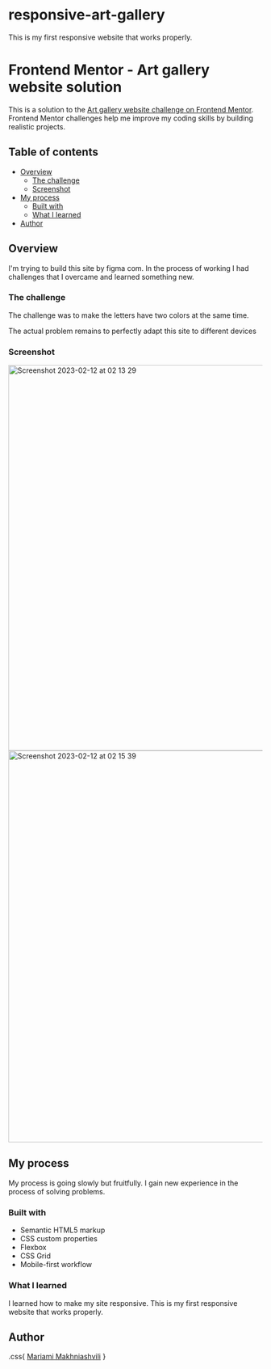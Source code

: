 # responsive-art-gallery
This is my first responsive website that works properly.


# Frontend Mentor - Art gallery website solution

This is a solution to the [Art gallery website challenge on Frontend Mentor](https://www.frontendmentor.io/challenges/art-gallery-website-yVdrZlxyA). Frontend Mentor challenges help me improve my coding skills by building realistic projects. 

## Table of contents

- [Overview](#overview)
  - [The challenge](#the-challenge)
  - [Screenshot](#screenshot)
- [My process](#my-process)
  - [Built with](#built-with)
  - [What I learned](#what-i-learned)
- [Author](#author)
## Overview
  I'm trying to build this site by figma com. In the process of working I had challenges that I overcame and learned something new.

### The challenge
 The challenge was to make the letters have two colors at the same time.

  The actual problem remains to perfectly adapt this site to different devices

### Screenshot
   <img width="763" alt="Screenshot 2023-02-12 at 02 13 29" src="https://user-images.githubusercontent.com/117212859/218287941-8831f2bb-cddc-45cb-85d4-66b65056ba6b.png">

  <img width="775" alt="Screenshot 2023-02-12 at 02 15 39" src="https://user-images.githubusercontent.com/117212859/218287956-6fffc789-74b7-4d40-80a5-bb4a8cbca55b.png">

  
## My process
 My process is going slowly but fruitfully. I gain new experience in the process of solving problems.
 
 <link href="https://fantastic-liger-ba6802.netlify.app/" >

### Built with

- Semantic HTML5 markup
- CSS custom properties
- Flexbox
- CSS Grid
- Mobile-first workflow

### What I learned
 
 I learned how to make my site responsive. This is my first responsive website that works properly.

## Author
.css{
  [Mariami Makhniashvili](<link href="https://fantastic-liger-ba6802.netlify.app/" >)
}

